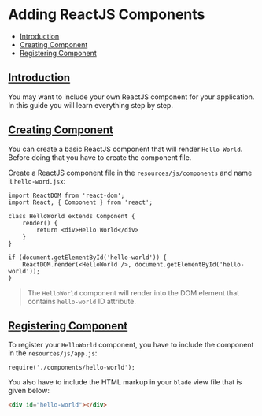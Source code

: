# Adding ReactJS Components
* [Introduction](#introduction)
* [Creating Component](#creating-component)
* [Registering Component](#registering-component)

## [Introduction](#introduction)
You may want to include your own ReactJS component for your application. In this guide you will learn everything step by step.

## [Creating Component](#creating-component)
You can create a basic ReactJS component that will render `Hello World`. Before doing that you have to create the component file.

Create a ReactJS component file in the `resources/js/components` and name it `hello-word.jsx`:

```
import ReactDOM from 'react-dom';
import React, { Component } from 'react';

class HelloWorld extends Component {
    render() {
        return <div>Hello World</div>
    }
}

if (document.getElementById('hello-world')) {
    ReactDOM.render(<HelloWorld />, document.getElementById('hello-world'));
}
```

> The `HelloWorld` component will render into the DOM element that contains `hello-world` ID attribute.  

## [Registering Component](#registering-component)
To register your `HelloWorld` component, you have to include the component in the `resources/js/app.js`:

```
require('./components/hello-world');
```

You also have to include the HTML markup in your `blade` view file that is given below:

```html
<div id="hello-world"></div>
```